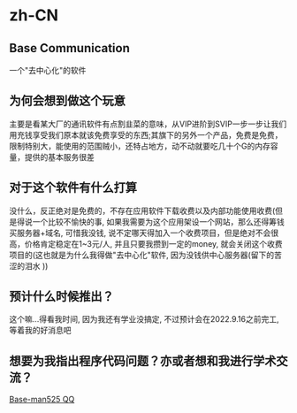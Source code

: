 # zh-CN
## Base Communication
一个"去中心化"的软件

## 为何会想到做这个玩意
主要是看某大厂的通讯软件有点割韭菜的意味，从VIP进阶到SVIP一步一步让我们用充钱享受我们原本就该免费享受的东西;其旗下的另外一个产品，免费是免费，限制特别大，能使用的范围贼小，还特占地方，动不动就要吃几十个G的内存容量，提供的基本服务很差
## 对于这个软件有什么打算
没什么，反正绝对是免费的，不存在应用软件下载收费以及内部功能使用收费(但是得说一个比较不愉快的事, 如果我需要为这个应用架设一个网站，那么还得筹钱买服务器+域名, 可惜我没钱, 说不定哪天得加入一个收费项目，但是绝对不会很高，价格肯定稳定在1~3元/人, 并且只要我攒到一定的money, 就会关闭这个收费项目的(这也就是为什么我得做"去中心化"软件, 因为没钱供中心服务器(留下的苦涩的泪水 ))
## 预计什么时候推出？
这个嘛...得看我时间, 因为我还有学业没搞定, 不过预计会在2022.9.16之前完工, 等着我的好消息吧
## 想要为我指出程序代码问题？亦或者想和我进行学术交流？
[Base-man525 QQ](http://wpa.qq.com/msgrd?v=3&uin=337752715&site=qq&menu=yes)
